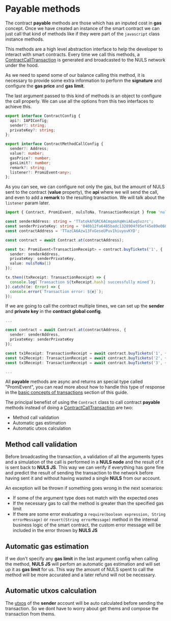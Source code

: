# Payable methods

The contract __payable__ methods are those which has an inputed cost in __gas__ concept. Once we have created an instance of the smart contract we can just call that kind of methods like if they were part of the `javascript` class instance methods.

This methods are a high level abstraction interface to help the developer to interact with smart contracts. Every time we call this methods, a [ContractCallTransaction](../transaction/contract-call/) is generated and broadcasted to the NULS network under the hood.

As we need to spend some of our balance calling this method, it is necessary to provide some extra information to perform the __signature__ and configure the __gas price__ and __gas limit__. 

The last argument passed to this kind of methods is an object to configure the call properly. We can use all the options from this two interfaces to achieve this.

```typescript
export interface ContractConfig {
  api?: IAPIConfig;
  sender?: string;
  privateKey?: string;
};

export interface ContractMethodCallConfig {
  sender?: Address;
  value?: number;
  gasPrice?: number;
  gasLimit?: number;
  remark?: string;
  listener?: PromiEvent<any>;
};
```

As you can see, we can configure not only the gas, but the amount of NULS sent to the contract (__value__ property), the __api__ where we will send the call, and even to add a __remark__ to the resulting transaction. We will talk about the `listener` param later.

```typescript
import { Contract, PromiEvent, nulsToNa, TransactionReceipt } from 'nuls-js';

const senderAddress: string = 'TTatokAfGRC6ACmqaoXqWniAEwqSvzrc';
const senderPrivateKey: string = '040b12fa6405badc1328904f05ef45e89e0606cfe4f03cd5f97bf20a04611c74';
const contractAddress = 'TTazCA6Azw13FxGeseUPuv1hiuyovKYD';

const contract = await Contract.at(contractAddress);

const tx: PromiEvent<TransactionReceipt> = contract.buyTickets('1', {
  sender: senderAddress,
  privateKey: senderPrivateKey,
  value: nulsToNa(1)
});

tx.then((txReceipt: TransactionReceipt) => {
  console.log(`Transaction ${txReceipt.hash} successfully mined`);
}).catch((e: Error) => {
  console.error(`Transaction error: ${e}`);
});
```

If we are going to call the contract multiple times, we can set up the __sender__ and __private key__ in the __contract global config__.

```typescript
...

const contract = await Contract.at(contractAddress, {
  sender: senderAddress,
  privateKey: senderPrivateKey
});

const tx1Receipt: TransactionReceipt = await contract.buyTickets('1', { value: nulsToNa(1) });
const tx2Receipt: TransactionReceipt = await contract.buyTickets('2', { value: nulsToNa(10) });
const tx3Receipt: TransactionReceipt = await contract.buyTickets('3', { value: nulsToNa(0.77) });

...
```

All __payable__ methods are async and returns an special type called "PromiEvent", you can read more about how to handle this type of response in the [basic concepts of transactions](../transaction/#transaction-sent-returned-type) section of this guide.

The principal benefist of using the `Contract` class to call contract __payable__ methods instead of doing a [ContractCallTransaction](../transaction/contract-call/) are two:

- Method call validation
- Automatic gas estimation
- Automatic utxos calculation

## Method call validation

Before broadcasting the transaction, a validation of all the arguments types and a simulation of the call is performed in a __NULS node__ and the result of it is sent back to __NULS JS__. This way we can verify if everything has gone fine and predict the result of sending the transaction to the network before having sent it and without having wasted a single __NULS__ from our account.

An exception will be thrown if something goes wrong in the next scenarios:

- If some of the argument type does not match with the expected ones
- If the necessary gas to call the method is greater than the specified gas limit
- If there are some error evaluating a `require(boolean expression, String errorMessage)` or `revert(String errorMessage)` method in the internal business logic of the smart contract, the custom error message will be included in the error thrown by __NULS JS__

## Automatic gas estimation

If we don't specify any __gas limit__ in the last argument config when calling the method, __NULS JS__ will perfom an automatic gas estimation and will set up it as __gas limit__ for us. This way the amount of NULS spent to call the method will be more accurated and a later refund will not be necessary.

## Automatic utxos calculation

The [utxos](../transaction/#obtaining-the-utxos) of the __sender__ account will be auto calculated before sending the transaction. So we dont have to worry about get thems and compose the transaction from thems.